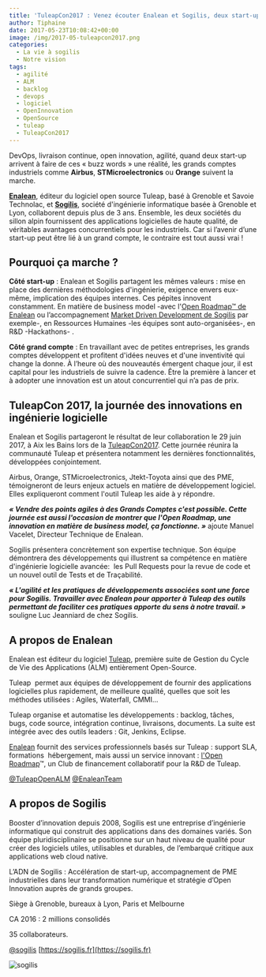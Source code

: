 ```yaml
---
title: 'TuleapCon2017 : Venez écouter Enalean et Sogilis, deux start-up de la «French Tech in the Alps» qui séduisent les grands groupes'
author: Tiphaine
date: 2017-05-23T10:08:42+00:00
image: /img/2017-05-tuleapcon2017.png
categories:
  - La vie à sogilis
  - Notre vision
tags:
  - agilité
  - ALM
  - backlog
  - devops
  - logiciel
  - OpenInnovation
  - OpenSource
  - tuleap
  - TuleapCon2017
---
```


DevOps, livraison continue, open innovation, agilité, quand deux start-up arrivent à faire de ces « buzz words » une réalité, les grands comptes industriels comme **Airbus**, **STMicroelectronics** ou **Orange** suivent la marche.

[**Enalean**][1], éditeur du logiciel open source Tuleap, basé à Grenoble et Savoie Technolac, et [**Sogilis**][2], société d'ingénierie informatique basée à Grenoble et Lyon, collaborent depuis plus de 3 ans. Ensemble, les deux sociétés du sillon alpin fournissent des applications logicielles de haute qualité, de véritables avantages concurrentiels pour les industriels. Car si l’avenir d’une start-up peut être lié à un grand compte, le contraire est tout aussi vrai !

## Pourquoi ça marche ?

**Côté start-up** : Enalean et Sogilis partagent les mêmes valeurs : mise en place des dernières méthodologies d'ingénierie, exigence envers eux-même, implication des équipes internes. Ces pépites innovent constamment. En matière de business model -avec l'[Open Roadmap™ de Enalean](https://blog.enalean.com/open-roadmap-enalean-comment-ca-marche/) ou l’accompagnement [Market Driven Development de Sogilis](https://sogilis.com/purpose.html) par exemple-, en Ressources Humaines -les équipes sont auto-organisées-, en R&D -Hackathons- .

**Côté grand compte** : En travaillant avec de petites entreprises, les grands comptes développent et profitent d'idées neuves et d'une inventivité qui change la donne. À l’heure où des nouveautés émergent chaque jour, il est capital pour les industriels de suivre la cadence. Être la première à lancer et à adopter une innovation est un atout concurrentiel qui n’a pas de prix.

## TuleapCon 2017, la journée des innovations en ingénierie logicielle

Enalean et Sogilis partageront le résultat de leur collaboration le 29 juin 2017, à Aix les Bains lors de la [TuleapCon2017](https://tuleapcon.tuleap.org/). Cette journée réunira la communauté Tuleap et présentera notamment les dernières fonctionnalités, développées conjointement.

Airbus, Orange, STMicroelectronics, Jtekt-Toyota ainsi que des PME, témoigneront de leurs enjeux actuels en matière de développement logiciel. Elles expliqueront comment l'outil Tuleap les aide à y répondre.

**_« Vendre des points agiles à des Grands Comptes c'est possible. Cette journée est aussi l'occasion de montrer que l'Open Roadmap, une innovation en matière de business model, ça fonctionne. »_** ajoute Manuel Vacelet, Directeur Technique de Enalean.

Sogilis présentera concrètement son expertise technique. Son équipe démontrera des développements qui illustrent sa compétence en matière d'ingénierie logicielle avancée:  les Pull Requests pour la revue de code et un nouvel outil de Tests et de Traçabilité.

**_« L'agilité et les pratiques de développements associées sont une force pour Sogilis. Travailler avec Enalean pour apporter à Tuleap des outils permettant de faciliter ces pratiques apporte du sens à notre travail. »_** souligne Luc Jeanniard de chez Sogilis.

## A propos de Enalean

Enalean est éditeur du logiciel [Tuleap](https://www.enalean.com/fr/tuleap), première suite de Gestion du Cycle de Vie des Applications (ALM) entièrement Open-Source.

Tuleap  permet aux équipes de développement de fournir des applications logicielles plus rapidement, de meilleure qualité, quelles que soit les méthodes utilisées : Agiles, Waterfall, CMMI...

Tuleap organise et automatise les développements : backlog, tâches, bugs, code source, intégration continue, livraisons, documents. La suite est intégrée avec des outils leaders : Git, Jenkins, Eclipse.

[Enalean](https://www.enalean.com/) fournit des services professionnels basés sur Tuleap : support SLA, formations  hébergement, mais aussi un service innovant : [l'Open Roadmap](https://www.tuleap.org/pricing/other-services/open-roadmap/)™, un Club de financement collaboratif pour la R&D de Tuleap.

[@TuleapOpenALM](https://twitter.com/TuleapOpenALM)
[@EnaleanTeam](https://twitter.com/EnaleanTeam)

## A propos de Sogilis

Booster d’innovation depuis 2008, Sogilis est une entreprise d’ingénierie informatique qui construit des applications dans des domaines variés. Son équipe pluridisciplinaire se positionne sur un haut niveau de qualité pour créer des logiciels utiles, utilisables et durables, de l’embarqué critique aux applications web cloud native.

L’ADN de Sogilis : Accélération de start-up, accompagnement de PME industrielles dans leur transformation numérique et stratégie d’Open Innovation auprès de grands groupes.

Siège à Grenoble, bureaux à Lyon, Paris et Melbourne

CA 2016 : 2 millions consolidés

35 collaborateurs.

[@sogilis](https://twitter.com/Sogilis)
[https://sogilis.fr](https://sogilis.fr)

![sogilis](/img/2017-05-Sogilis-Christophe-Levet-Photographe-7461-1024x615.jpg)

[1]: https://www.enalean.com/
[2]: http://sogilis.com/

